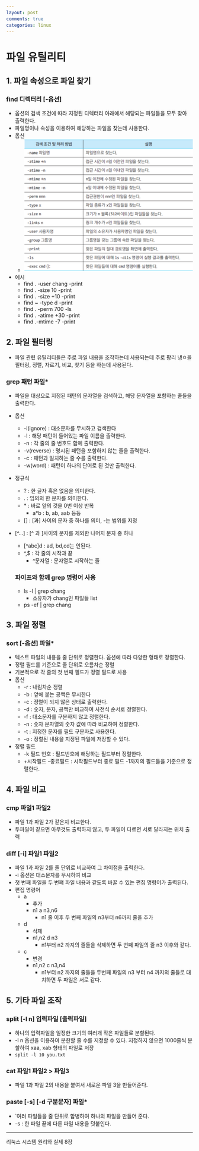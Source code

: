 ```yaml
---
layout: post
comments: true
categories: linux
---
```





# 파일 유틸리티



## 1. 파일 속성으로 파일 찾기



### find 디렉터리 [-옵션]

- 옵션의 검색 조건에 따라 지정된 디렉터리 아래에서 해당되는 파일들을 모두 찾아 출력한다.
- 파일명이나 속성을 이용하여 해당하는 파일을 찾는데 사용한다.
- 옵션
  - ![](../../assets/linux/find_option.PNG)
- 예시
  - find . -user chang -print
  - find . -size 10 -print
  - find . -size +10 -print
  - find ~ -type d -print
  - find . -perm 700 -ls
  - find . -atime +30 -print
  - find .-mtime -7 -print



## 2. 파일 필터링

- 파일 관련 유틸리티들은 주로 파일 내용을 조작하는데 사용되는데 주로 팡리 냉ㅇ을 필터링, 정렬, 자르기, 비교, 찾기 등을 하는데 사용된다.



### grep 패턴 파일*

- 파일을 대상으로 지정된 패턴의 문자열을 검색하고, 해당 문자열을 포함하는 줄들을 출력한다.

- 옵션

  - -i(ignore) : 대소문자를 무시하고 검색한다
  - -l : 해당 패턴이 들어있는 파일 이름을 출력한다.
  - -n : 각 줄의 줄 번호도 함께 출력한다.
  - -v(reverse) : 명시된 패턴을 포함하지 않는 줄을 출력한다.
  - -c : 패턴과 일치하는 줄 수를 출력한다.
  - -w(word) : 패턴이 하나의 단어로 된 것만 출력한다.

- 정규식

  - ? : 한 글자 혹은 없음을 의미한다.
  - \. : 임의의 한 문자를 의미한다.
  - \* : 바로 앞의 것을 0번 이상 반복
    - a*b : b, ab, aab 등등
  - [] : [과] 사이의 문자 중 하나를 의미, -는 범위를 지정
- [^...] : \[^ 과 ]사이의 문자를 제외한 나머지 문자 중 하나
    - [^abc]d : ad, bd,cd는 안된다.
  - ^,$ : 각 줄의 시작과 끝
    - ^문자열 : 문자열로 시작하는 줄
  
  
  
  ### 파이프와 함께 grep 명령어 사용
  
  - ls -l | grep chang
    - 소유자가 chang인 파일들 list
  - ps -ef | grep chang



## 3. 파일 정렬



### sort [-옵션] 파일*

- 텍스트 파일의 내용을 줄 단위로 정렬한다. 옵션에 따라 다양한 형태로 정렬한다.
- 정렬 필드를 기준으로 줄 단위로 오름차순 정렬
- 기본적으로 각 줄의 첫 번째 필드가 정렬 필드로 사용
- 옵션
  - -r : 내림차순 정렬
  - -b : 앞에 붙는 공백은 무시한다
  - -c : 정렬이 되지 않은 상태로 출력한다.
  - -d : 숫자, 문자, 공백만 비교하여 사전식 순서로 정렬한다.
  - -f : 대소문자를 구분하지 않고 정렬한다.
  - -n : 숫자 문자열의 숫자 값에 따라 비교하여 정렬한다.
  - -t : 지정한 문자를 필드 구분자로 사용한다.
  - -o : 정렬된 내용을 지정된 파일에 저장할 수 있다.
- 정렬 필드
  - -k 필드 번호 : 필드번호에 해당하는 필드부터 정렬한다.
  - \+시작필드 -종료필드 : 시작필드부터 종료 필드 -1까지의 필드들을 기준으로 정렬한다.



## 4. 파일 비교



### cmp 파일1 파일2

- 파일 1과 파일 2가 같은지 비교한다.
- 두파일이 같으면 아무것도 출력하지 않고, 두 파일이 다르면 서로 달라지는 위치 출력



### diff [-i]  파일1 파일2

- 파일 1과 파일 2를 줄 단위로 비교하여 그 차이점을 출력한다.
- -i 옵션은 대소문자를 무시하여 비교
- 첫 번째 파일을 두 번쨰 파일 내용과 같도록 바꿀 수 있는 편집 명령어가 출력된다.
- 편집 명령어
  - a
    - 추가
    - n1 a n3,n6
      - n1 줄 이후 두 번째 파일의 n3부터 n6까지 줄을 추가
  - d
    - 삭제
    - n1,n2 d n3
      - n1부터 n2 까지의 줄들을 삭제하면 두 번째 파일의 줄 n3 이후와 같다.
  - c
    - 변경
    - n1,n2 c n3,n4
      - n1부터 n2 까지의 줄들을 두번째 파일의 n3 부터 n4 까지의 줄들로 대치하면 두 파일은 서로 같다.



## 5. 기타 파일 조작



### split [-l n] 입력파일 [출력파일]

- 하나의 입력파일을 일정한 크기의 여러개 작은 파일들로 분할된다.
- -l n 옵션을 이용하여 분한할 줄 수를 지정할 수 있다. 지정하지 않으면 1000줄씩 분할하여 xaa, xab 형태의 파일로 저장
- `split -l 10 you.txt`



### cat 파일1 파일2 > 파일3

- 파일 1과 파일 2의 내용을 붙여서 새로운 파일 3을 만들어준다.



### paste [-s] [-d 구분문자] 파일*

- `여러 파일들을 줄 단위로 합병하여 하나의 파일을 만들어 준다.
- -s : 한 파일 끝에 다른 파일 내용을 덧붙인다.



---

리눅스 시스템 원리와 실제 8장